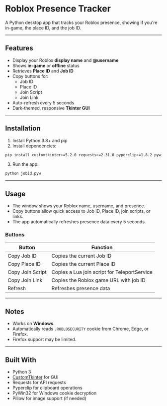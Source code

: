 # Roblox Presence Tracker

A Python desktop app that tracks your Roblox presence, showing if you're in-game, the place ID, and the job ID.

---

## Features

- Display your Roblox **display name** and **@username**
- Shows **in-game** or **offline** status
- Retrieves **Place ID** and **Job ID**
- Copy buttons for:
  - Job ID
  - Place ID
  - Join Script
  - Join Link
- Auto-refresh every 5 seconds
- Dark-themed, responsive **Tkinter GUI**

---

## Installation

1. Install Python 3.8+ and pip
2. Install dependencies:

```bash
pip install customtkinter>=5.2.0 requests>=2.31.0 pyperclip>=1.8.2 pywin32>=306 Pillow>=10.0.0
```

3. Run the app:

```bash
python jobid.pyw
```

---

## Usage

- The window shows your Roblox name, username, and presence.
- Copy buttons allow quick access to Job ID, Place ID, join scripts, or links.
- The app automatically refreshes presence data every 5 seconds.

### Buttons

| Button           | Function |
|-----------------|----------|
| Copy Job ID      | Copies the current Job ID |
| Copy Place ID    | Copies the current Place ID |
| Copy Join Script | Copies a Lua join script for TeleportService |
| Copy Join Link   | Copies the Roblox game URL with job ID |
| Refresh          | Refreshes presence data |

---

## Notes

- Works on **Windows**.
- Automatically reads `.ROBLOSECURITY` cookie from Chrome, Edge, or Firefox.
- Firefox support may be limited.

---

## Built With

- Python 3
- [CustomTkinter](https://github.com/TomSchimansky/CustomTkinter) for GUI
- Requests for API requests
- Pyperclip for clipboard operations
- PyWin32 for Windows cookie decryption
- Pillow for image support (if needed)

